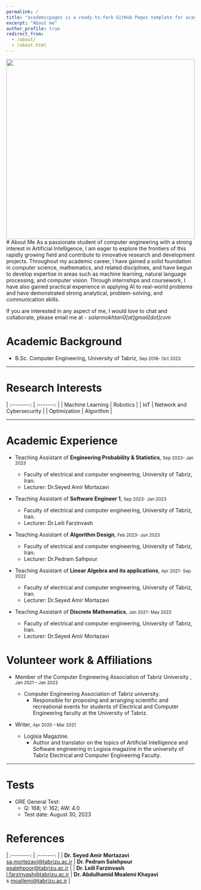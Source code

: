 ```yaml
---
permalink: /
title: "academicpages is a ready-to-fork GitHub Pages template for academic personal websites"
excerpt: "About me"
author_profile: true
redirect_from: 
  - /about/
  - /about.html
---
```



<img src="https://media.licdn.com/dms/image/D4E16AQFUHQtgKZakeQ/profile-displaybackgroundimage-shrink_350_1400/0/1692531750659?e=1712188800&v=beta&t=MB07YBIVzJzaVVQBSkY0jg9TwKShQPlsqDWfqwT_f8E" class="floatpic" width="100%" height="480">
# About Me 
As a passionate student of computer engineering with a strong interest in Artificial Intelligence, I am eager to explore the frontiers of this rapidly growing field and contribute to innovative research and development projects. Throughout my academic career, I have gained a solid foundation in computer science, mathematics, and related disciplines, and have begun to develop expertise in areas such as machine learning, natural language processing, and computer vision. Through internships and coursework, I have also gained practical experience in applying AI to real-world problems and have demonstrated strong analytical, problem-solving, and communication skills.



  If you are interested in any aspect of me, I would love to chat and collaborate, please email me at - *salarmokhtari0[at]gmail[dot]com*


Academic Background
======
* B.Sc. Computer Engineering, University of Tabriz, <small> Sep 2018- Oct 2023</small> 



---


Research Interests
======



| :--------: | :-------: |
| Machine Learning  |  Robotics |
| IoT | Network and Cybersecurity |
| Optimization    | Algorithm    |



----
Academic Experience 
======
* Teaching Assistant of **Engineering Probability & Statistics**, <small> Sep 2023- Jan 2023</small> 
  * Faculty of electrical and computer engineering, University of Tabriz, Iran.
  * Lecturer: Dr.Seyed Amir Mortazavi

* Teaching Assistant of **Software Engineer 1**, <small> Sep 2023- Jan 2023</small> 
  * Faculty of electrical and computer engineering, University of Tabriz, Iran.
  * Lecturer: Dr.Leili Farzinvash

* Teaching Assistant of **Algorithm Design**, <small> Feb 2023- Jun 2023</small> 
  * Faculty of electrical and computer engineering, University of Tabriz, Iran.
  * Lecturer: Dr.Pedram Salhpour

* Teaching Assistant of **Linear Algebra and its applications**, <small> Apr 2021- Sep 2022</small> 
  * Faculty of electrical and computer engineering, University of Tabriz, Iran.
  * Lecturer: Dr.Seyed Amir Mortazavi

* Teaching Assistant of **Discrete Mathematics**, <small> Jan 2021- May 2022</small> 
  * Faculty of electrical and computer engineering, University of Tabriz, Iran.
  * Lecturer: Dr.Seyed Amir Mortazavi
  


Volunteer work & Affiliations 
======
* Member of the Computer Engineering Association of Tabriz University , <small> Jan 2021 – Jan 2023</small> 
  * Computer Engineering Association of Tabriz university.
    * Responsible for proposing and arranging scientific and recreational events for students of Electrical and Computer Engineering faculty at the University of Tabriz.

* Writer,  <small> Apr 2020 – Mar 2021</small>
  * Logisia Magazine.
     * Author and translator on the topics of Artificial Intelligence and Software engineering in Logisia magazine in the university of Tabriz Electrical and Computer Engineering Faculty.

----



Tests
======


* GRE General Test:
  * Q: 168; V: 162; AW: 4.0
  * Test date: August 30, 2023







References 
======



| :--------: | :-------: |
| **Dr. Seyed Amir Mortazavi** <br>sa.mortezavi@tabrizu.ac.ir |  **Dr. Pedram Salehpour** <br>psalehpoor@tabrizu.ac.ir |
| **Dr. Leili Farzinvash** <br>l.farzinvash@tabrizu.ac.ir | **Dr. Abdulhamid Moalemi Khayavi** <br>s moallemi@tabrizu.ac.ir   |
